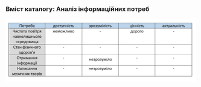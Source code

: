 ### Вміст каталогу: Аналіз інформаційних потреб
![NeedsTable](https://github.com/oleksandrblazhko/ai-212-leventij/blob/ai-212-leventij_with_laboratory_work_1/1-SoftwareRequirements/1.2-BusinessRequirementsForSoftware/1.2.1-AnalysisOfInformationNeeds/NeedTable.jpg?raw=true)

